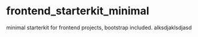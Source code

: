 # frontend_starterkit_minimal

minimal starterkit for frontend projects, bootstrap included. 
alksdjaklsdjasd
